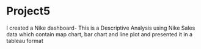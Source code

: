 # Project5

I created a Nike dashboard- This is a Descriptive Analysis using Nike Sales data which contain map chart, bar chart and line plot and presented it in a tableau format
